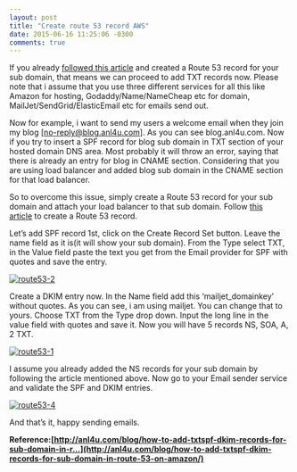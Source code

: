```yaml
---
layout: post
title: "Create route 53 record AWS"
date: 2015-06-16 11:25:06 -0300
comments: true
---
```




If you already [followed this
article](http://anl4u.com/blog/create-route-53-record-for-load-balancer-on-amazon/) and
created a Route 53 record for your sub domain, that means we can proceed
to add TXT records now. Please note that i assume that you use three
different services for all this like Amazon for hosting,
Godaddy/Name/NameCheap etc for domain, MailJet/SendGrid/ElasticEmail etc
for emails send out.

Now for example, i want to send my users a welcome email when they join
my blog [[no-reply@blog.anl4u.com](mailto:no-reply@blog.anl4u.com)]. As
you can see blog.anl4u.com. Now if you try to insert a SPF record for
blog sub domain in TXT section of your hosted domain DNS area. Most
probably it will throw an error, saying that there is already an entry
for blog in CNAME section. Considering that you are using load balancer
and added blog sub domain in the CNAME section for that load balancer.

So to overcome this issue, simply create a Route 53 record for your sub
domain and attach your load balancer to that sub domain. Follow [this
article](http://anl4u.com/blog/create-route-53-record-for-load-balancer-on-amazon/) to
create a Route 53 record.

Let’s add SPF record 1st, click on the Create Record Set button. Leave
the name field as it is(it will show your sub domain). From the Type
select TXT, in the Value field paste the text you get from the Email
provider for SPF with quotes and save the entry.

[![route53-2](http://anl4u.com/blog/wp-content/uploads/2013/03/route53-2-205x300.png)](http://anl4u.com/blog/wp-content/uploads/2013/03/route53-2.png)

Create a DKIM entry now. In the Name field add this ‘mailjet\_domainkey’
without quotes. As you can see, i am using mailjet. You can change that
to yours. Choose TXT from the Type drop down. Input the long line in the
value field with quotes and save it. Now you will have 5 records NS,
SOA, A, 2 TXT.

[![route53-1](http://anl4u.com/blog/wp-content/uploads/2013/03/route53-1-300x139.png)](http://anl4u.com/blog/wp-content/uploads/2013/03/route53-1.png)

I assume you already added the NS records for your sub domain by
following the article mentioned above. Now go to your Email sender
service and validate the SPF and DKIM entries.

[![route53-4](http://anl4u.com/blog/wp-content/uploads/2013/03/route53-4-300x202.png)](http://anl4u.com/blog/wp-content/uploads/2013/03/route53-4.png)

And that’s it, happy sending emails.

**Reference:[http://anl4u.com/blog/how-to-add-txtspf-dkim-records-for-sub-domain-in-r...](http://anl4u.com/blog/how-to-add-txtspf-dkim-records-for-sub-domain-in-route-53-on-amazon/)**
